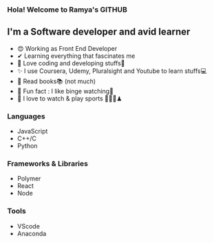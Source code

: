 ### Hola! Welcome to Ramya's GITHUB

## I'm a Software developer and avid learner

- 😍 Working as Front End Developer
- ✔  Learning everything that fascinates me
- 💖 Love coding and developing stuffs🧬
- ✨ I use Coursera, Udemy, Pluralsight and Youtube to learn stuffs💻
- 🤞  Read books📚 (not much)
- 🎈  Fun fact : I like binge watching👀
- 🏓 I love to watch & play sports 🏸🏏🎲♟

### Languages

- JavaScript
- C++/C
- Python
  
### Frameworks & Libraries

- Polymer
- React
- Node

### Tools
- VScode
- Anaconda
